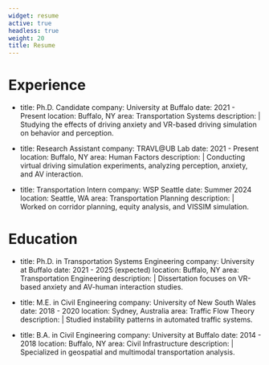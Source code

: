```yaml
---
widget: resume
active: true
headless: true
weight: 20
title: Resume
---
```


# Experience
- title: Ph.D. Candidate
  company: University at Buffalo
  date: 2021 - Present
  location: Buffalo, NY
  area: Transportation Systems
  description: |
    Studying the effects of driving anxiety and VR-based driving simulation on behavior and perception.

- title: Research Assistant
  company: TRAVL@UB Lab
  date: 2021 - Present
  location: Buffalo, NY
  area: Human Factors
  description: |
    Conducting virtual driving simulation experiments, analyzing perception, anxiety, and AV interaction.

- title: Transportation Intern
  company: WSP Seattle
  date: Summer 2024
  location: Seattle, WA
  area: Transportation Planning
  description: |
    Worked on corridor planning, equity analysis, and VISSIM simulation.

# Education
- title: Ph.D. in Transportation Systems Engineering
  company: University at Buffalo
  date: 2021 - 2025 (expected)
  location: Buffalo, NY
  area: Transportation Engineering
  description: |
    Dissertation focuses on VR-based anxiety and AV-human interaction studies.

- title: M.E. in Civil Engineering
  company: University of New South Wales
  date: 2018 - 2020
  location: Sydney, Australia
  area: Traffic Flow Theory
  description: |
    Studied instability patterns in automated traffic systems.

- title: B.A. in Civil Engineering
  company: University at Buffalo
  date: 2014 - 2018
  location: Buffalo, NY
  area: Civil Infrastructure
  description: |
    Specialized in geospatial and multimodal transportation analysis.
